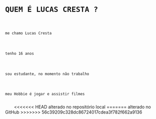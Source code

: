 <!DOCTYPE html>
<html lang="en">
<head>
    <meta charset="UTF-8">
    <meta name="viewport" content="width=device-width, initial-scale=1.0">
    <title>Perfil de Lucas Cresta</title>
</head>
<body>
    <code>
        <h1>QUEM É LUCAS CRESTA ?</h1>
        <p>me chamo Lucas Cresta</p>
        <p>tenho 16 anos</p>
        <p>sou estudante, no momento não trabalho</p>
        <p>meu Hobbie é jogar e assistir filmes</p>
    </code>
</body>
</html>
<<<<<<< HEAD
alterado no repositório local
=======
alterado no GitHub
>>>>>>> 56c39209c328dc86724017cdea3f782f662a9136
